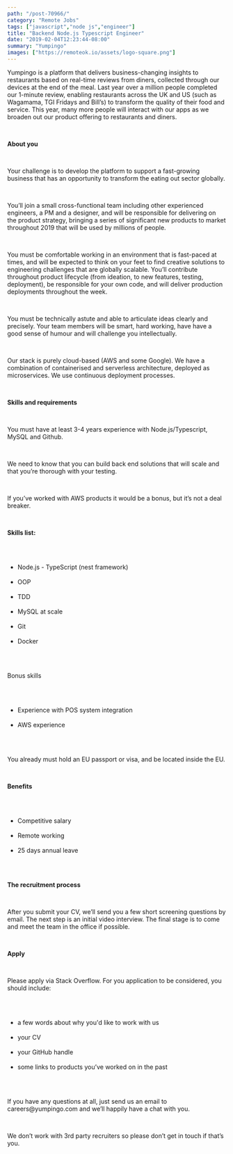 ```yaml
---
path: "/post-70966/"
category: "Remote Jobs"
tags: ["javascript","node js","engineer"]
title: "Backend Node.js Typescript Engineer"
date: "2019-02-04T12:23:44-08:00"
summary: "Yumpingo"
images: ["https://remoteok.io/assets/logo-square.png"]
---
```


<p>Yumpingo is a platform that delivers business-changing insights to restaurants based on real-time reviews from diners, collected through our devices at the end of the meal. Last year over a million people completed our 1-minute review, enabling restaurants across the UK and US (such as Wagamama, TGI Fridays and Bill&rsquo;s) to transform the quality of their food and service. This year, many more people will interact with our apps as we broaden out our product offering to restaurants and diners.</p><br /><p><strong>About you</strong></p><br /><p>Your challenge is to develop the platform to support a fast-growing business that has an opportunity to transform the eating out sector globally.</p><br /><p>You&rsquo;ll join a small cross-functional team including other experienced engineers, a PM and a designer, and will be responsible for delivering on the product strategy, bringing a series of significant new products to market throughout 2019 that will be used by millions of people.</p><br /><p>You must be comfortable working in an environment that is fast-paced at times, and will be expected to think on your feet to find creative solutions to engineering challenges that are globally scalable. You&rsquo;ll contribute throughout product lifecycle (from ideation, to new features, testing, deployment), be responsible for your own code, and will deliver production deployments throughout the week.</p><br /><p>You must be technically astute and able to articulate ideas clearly and precisely. Your team members will be smart, hard working, have have a good sense of humour and will challenge you intellectually.</p><br /><p>Our stack is purely cloud-based (AWS and some Google). We have a combination of containerised and serverless architecture, deployed as microservices. We use continuous deployment processes.</p><br /><p><strong>Skills and requirements</strong></p><br /><p>You must have at least 3-4 years experience with Node.js/Typescript, MySQL and Github.</p><br /><p>We need to know that you can build back end solutions that will scale and that you&rsquo;re thorough with your testing.</p><br /><p>If you&rsquo;ve worked with AWS products it would be a bonus, but it&rsquo;s not a deal breaker.</p><br /><p><strong>Skills list:</strong></p><br /><ul><br /><li>Node.js - TypeScript (nest framework)</li><br /><li>OOP</li><br /><li>TDD</li><br /><li>MySQL at scale</li><br /><li>Git</li><br /><li>Docker</li><br /></ul><br /><p>Bonus skills</p><br /><ul><br /><li>Experience with POS system integration</li><br /><li>AWS experience</li><br /></ul><br /><p>You already must hold an EU passport or visa, and be located inside the EU.</p><br /><p><strong>Benefits</strong></p><br /><ul><br /><li>Competitive salary</li><br /><li>Remote working</li><br /><li>25 days annual leave</li><br /></ul><br /><p><strong>The recruitment process</strong></p><br /><p>After you submit your CV, we&rsquo;ll send you a few short screening questions by email. The next step is an initial video interview. The final stage is to come and meet the team in the office if possible.</p><br /><p><strong>Apply</strong></p><br /><p>Please&nbsp;apply via Stack Overflow. For you application to be considered, you should include:</p><br /><ul><br /><li>a few words about why you'd like to work with us</li><br /><li>your CV</li><br /><li>your GitHub handle</li><br /><li>some links to products you&rsquo;ve worked on in the past</li><br /></ul><br /><p>If you have any questions at all, just send us an email to careers@yumpingo.com and we&rsquo;ll happily have a chat with you.</p><br /><p>We don&rsquo;t work with 3rd party recruiters so please don&rsquo;t get in touch if that&rsquo;s you.</p>
